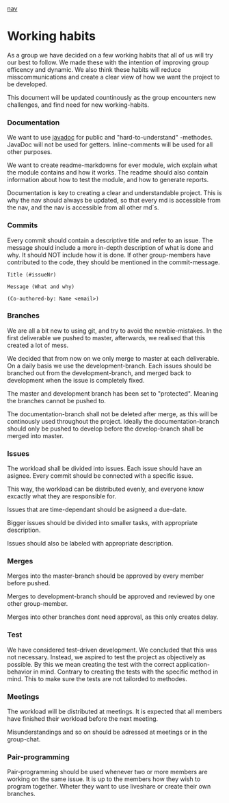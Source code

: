 [nav](../nav.md)

# Working habits

As a group we have decided on a few working habits that all of us will try our best to follow. We made these with the intention of improving group efficency and dynamic. We also think these habits will reduce misscommunications and create a clear view of how we want the project to be developed.

This document will be updated countinously as the group encounters new challenges, and find need for new working-habits.

### Documentation

We want to use [javadoc](https://www.oracle.com/technical-resources/articles/java/javadoc-tool.html) for public and "hard-to-understand" -methodes. JavaDoc will not be used for getters. Inline-comments will be used for all other purposes.

We want to create readme-markdowns for ever module, wich explain what the module contains and how it works. The readme should also contain information about how to test the module, and how to generate reports.

Documentation is key to creating a clear and understandable project. This is why the nav should always be updated, so that every md is accessible from the nav, and the nav is accessible from all other md`s.

### Commits

Every commit should contain a descriptive title and refer to an issue. The message should include a more in-depth description of what is done and why. It should NOT include how it is done. If other group-members have contributed to the code, they should be mentioned in the commit-message.

    Title (#issueNr)

    Message (What and why)
    
    (Co-authored-by: Name <email>)

### Branches

We are all a bit new to using git, and try to avoid the newbie-mistakes. In the first deliverable we pushed to master, afterwards, we realised that this created a lot of mess.

We decided that from now on we only merge to master at each deliverable. On a daily basis we use the development-branch. Each issues should be branched out from the development-branch, and merged back to development when the issue is completely fixed.

The master and development branch has been set to "protected". Meaning the branches cannot be pushed to. 

The documentation-branch shall not be deleted after merge, as this will be continously used throughout the project. Ideally the documentation-branch should only be pushed to develop before the develop-branch shall be merged into master.

### Issues

The workload shall be divided into issues. Each issue should have an asignee. Every commit should be connected with a specific issue.

This way, the workload can be distributed evenly, and everyone know excactly what they are responsible for.

Issues that are time-dependant should be asigneed a due-date.

Bigger issues should be divided into smaller tasks, with appropriate description.

Issues should also be labeled with appropriate description.

### Merges

Merges into the master-branch should be approved by every member before pushed.

Merges to development-branch should be approved and reviewed by one other group-member.

Merges into other branches dont need approval, as this only creates delay.

### Test

We have considered test-driven development. We concluded that this was not necessary. Instead, we aspired to test the project as objectively as possible. By this we mean creating the test with the correct application-behavior in mind. Contrary to creating the tests with the specific method in mind. This to make sure the tests are not tailorded to methodes.

### Meetings

The workload will be distributed at meetings. It is expected that all members have finished their workload before the next meeting. 

Misunderstandings and so on should be adressed at meetings or in the group-chat.

### Pair-programming

Pair-programming should be used whenever two or more members are working on the same issue. It is up to the members how they wish to program together. Wheter they want to use liveshare or create their own branches.